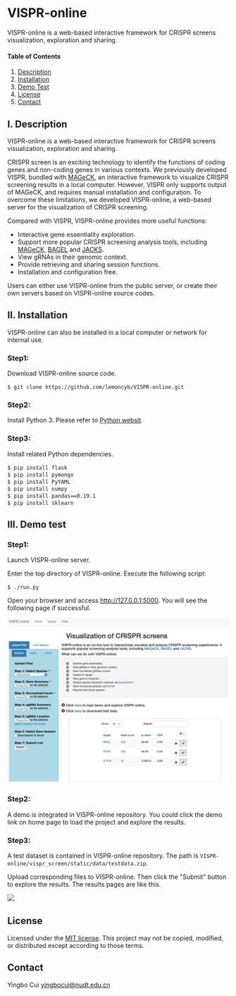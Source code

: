 # VISPR-online
VISPR-online is a web-based interactive framework for CRISPR screens visualization, exploration and sharing.

#### Table of Contents
1. [Description](#Description)
2. [Installation](#Installation)
3. [Demo Test](#Demo)
4. [License](#License)
5. [Contact](#Contact)

<a name="Description"></a>
I. Description
----
VISPR-online is a web-based interactive framework for CRISPR screens visualization, exploration and sharing.

CRISPR screen is an exciting technology to identify the functions of coding genes and non-coding genes in various contexts. We previously developed VISPR, bundled with [MAGeCK](https://www.ncbi.nlm.nih.gov/pubmed/26673418), an interactive framework to visualize CRISPR screening results in a local computer. However, VISPR only supports output of MAGeCK, and requires manual installation and configuration. To overcome these limitations, we developed VISPR-online, a web-based server for the visualization of CRISPR screening.

Compared with VISPR, VISPR-online provides more useful functions:

* Interactive gene essentiality exploration.
* Support more popular CRISPR screening analysis tools, including [MAGeCK](https://pubmed.ncbi.nlm.nih.gov/25476604/), [BAGEL](https://pubmed.ncbi.nlm.nih.gov/27083490/) and [JACKS](https://pubmed.ncbi.nlm.nih.gov/30674557/).
* View gRNAs in their genomic context.
* Provide retrieving and sharing session functions.
* Installation and configuration free.

Users can either use VISPR-online from the public server, or create their own servers based on VISPR-online source codes.

<a name="Installation"></a>
II. Installation
----
VISPR-online can also be installed in a local computer or network for internal use.

### Step1:
Download VISPR-online source code.

```
$ git clone https://github.com/lemoncyb/VISPR-online.git
```

### Step2:
Install Python 3. Please refer to [Python websit](https://www.python.org/downloads/).

### Step3:
Install related Python dependencies.

```
$ pip install flask
$ pip install pymongo
$ pip install PyYAML
$ pip install numpy
$ pip install pandas==0.19.1
$ pip install sklearn
```

<a name="Demo"></a>
III. Demo test
----
### Step1:
Launch VISPR-online server.

Enter the top directory of VISPR-online. Execute the following script:

```
$ ./run.py
```

Open your browser and access <http://127.0.0.1:5000>. You will see the following page if successful.

![](vispr_screen/static/img/homepage.jpg) 

### Step2:
A demo is integrated in VISPR-online repository. You could click the demo link on home page to load the project and explore the results.

### Step3:
A test dataset is contained in VISPR-online repository. The path is ```VISPR-online/vispr_screen/static/data/testdata.zip```.

Upload corresponding files to VISPR-online. Then click the "Submit" button to explore the results. The results pages are like this.

![](vispr_screen/static/img/result_view.jpg)  

<a name="License"></a>
License
----
Licensed under the [MIT license](http://opensource.org/licenses/MIT). This project may not be copied, modified, or distributed except according to those terms.

<a name="Contact"></a>
Contact
----
Yingbo Cui <yingbocui@nudt.edu.cn>
